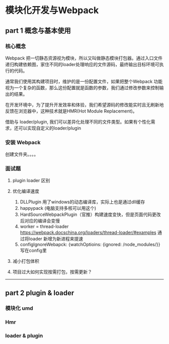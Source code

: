 # 模块化开发与Webpack

## part 1 概念与基本使用
### 核心概念

Webpack 把一切静态资源视为模块，所以又叫做静态模块打包器。通过入口文件递归构建依赖图，家住不同的loader处理响应的文件源码，最终输出目标环境可执行的代码。

通常我们使用其构建项目时，维护的是一份配置文件，如果把整个Webpack 功能视为一个复杂的函数，那么这份配置就是函数的参数，我们通过修改参数来控制输出的结果。

在开发环境中，为了提升开发效率和体验，我们希望源码的修改能实时且无刷新地反馈在浏览器中，这种技术就是HMR(Hot Module Replacement)。

借助与 loader/plugin, 我们可以差异化处理不同的文件类型。如果有个性化需求，还可以实现自定义的loader/plugin

### 安装 Webpack

创建文件夹。。。。



### 面试题

1. plugin loader 区别
2. 优化编译速度 
   1. DLLPlugin 用了windows的动态编译库，实际上也是通过dll缓存
   2. happypack (电脑支持多核可以用这个)
   3. HardSourceWebpackPlugin（官推）构建速度变快，但是页面代码更改后对应的编译会变慢
   4. worker = thread-loader  https://webpack.docschina.org/loaders/thread-loader/#examples 通过将loader 新增为新进程来提速
   5. configIgnoreWebapck: {watchOptioins: {ignored: /node_modules/}} 写在config里
   
3. 减小打包体积

4. 项目过大如何实现按需打包，按需更新？

***

## part 2 plugin & loader

### 模块化 umd 

### Hmr



### loader & plugin